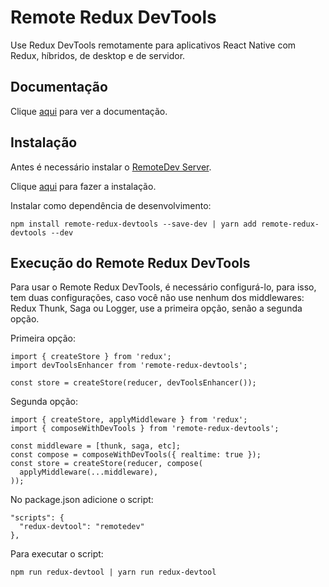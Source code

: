 # Remote Redux DevTools

Use Redux DevTools remotamente para aplicativos React Native com Redux, híbridos, de desktop e de servidor.

## Documentação

Clique [aqui](https://github.com/zalmoxisus/remote-redux-devtools) para ver a documentação.

## Instalação

Antes é necessário instalar o [RemoteDev Server](remotedev-server.md).

Clique [aqui](https://www.npmjs.com/package/remote-redux-devtools) para fazer a instalação.

Instalar como dependência de desenvolvimento:

```
npm install remote-redux-devtools --save-dev | yarn add remote-redux-devtools --dev
```

## Execução do Remote Redux DevTools

Para usar o Remote Redux DevTools, é necessário configurá-lo, para isso, tem duas configurações, caso você não use nenhum dos middlewares: Redux Thunk, Saga ou Logger, use a primeira opção, senão a segunda opção.

Primeira opção:
```
import { createStore } from 'redux';
import devToolsEnhancer from 'remote-redux-devtools';

const store = createStore(reducer, devToolsEnhancer());
```

Segunda opção:
```
import { createStore, applyMiddleware } from 'redux';
import { composeWithDevTools } from 'remote-redux-devtools';

const middleware = [thunk, saga, etc];
const compose = composeWithDevTools({ realtime: true });
const store = createStore(reducer, compose(
  applyMiddleware(...middleware),
));
```

No package.json adicione o script:

```
"scripts": {
  "redux-devtool": "remotedev"
},
```

Para executar o script:

```
npm run redux-devtool | yarn run redux-devtool
```
